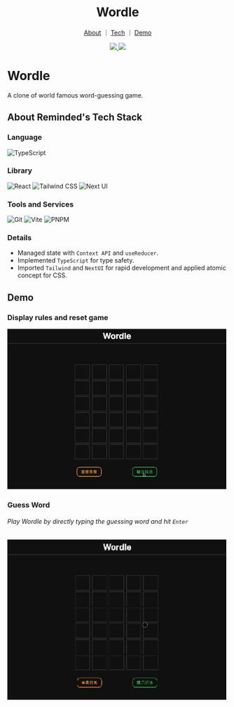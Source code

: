 <div align="center">

   <h1>Wordle</h1>

  <p align="center">
   <a href="#wordle">About</a>
    ｜
   <a href="#language">Tech</a>
    ｜
   <a href="#demo">Demo</a>
  </p>
  <p><a href="https://www.linkedin.com/in/chriskang0917/">
    <img src="https://img.shields.io/badge/LinkedIn-0077B5?style=for-the-badge&logo=linkedin&logoColor=white" />
  </a>
  <a href="mailto:chriskang0917@gmail.com">
    <img src="https://img.shields.io/badge/Gmail-D14836?style=for-the-badge&logo=gmail&logoColor=white" />
  </a></p>
</div>

# Wordle

A clone of world famous word-guessing game.

## About Reminded's Tech Stack

### Language

![TypeScript](https://img.shields.io/badge/TypeScript-3178C6.svg?style=for-the-badge&logo=TypeScript&logoColor=white)

### Library

![React](https://img.shields.io/badge/React-61DAFB.svg?style=for-the-badge&logo=React&logoColor=black) ![Tailwind CSS](https://img.shields.io/badge/Tailwind%20CSS-06B6D4.svg?style=for-the-badge&logo=Tailwind-CSS&logoColor=white) ![Next UI](https://img.shields.io/badge/NextUI-000000.svg?style=for-the-badge&logo=NextUI&logoColor=white)

### Tools and Services

![Git](https://img.shields.io/badge/Git-F05032.svg?style=for-the-badge&logo=Git&logoColor=white) ![Vite](https://img.shields.io/badge/Vite-646CFF.svg?style=for-the-badge&logo=Vite&logoColor=white) ![PNPM](https://img.shields.io/badge/pnpm-F69220.svg?style=for-the-badge&logo=pnpm&logoColor=white)

### Details

- Managed state with `Context API` and `useReducer`.
- Implemented `TypeScript` for type safety.
- Imported `Tailwind` and `NextUI` for rapid development and applied atomic concept for CSS.

## Demo

### Display rules and reset game

<img src="./public/rules_and_reset.gif" style="width:500px" alt="seek rule and reset game" />

### Guess Word

###### Play Wordle by directly typing the guessing word and hit `Enter`

<img src="./public/play.gif" style="width:500px" alt="Progress of playing" />

